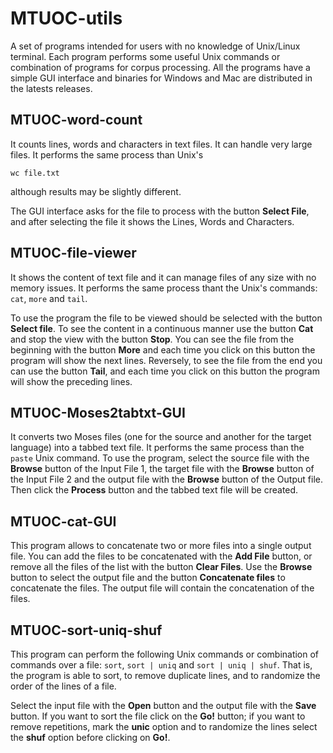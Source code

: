 # MTUOC-utils

A set of programs intended for users with no knowledge of Unix/Linux terminal. Each program performs some useful Unix commands or combination of programs for corpus processing. All the programs have a simple GUI interface and binaries for Windows and Mac are distributed in the latests releases.

## MTUOC-word-count

It counts lines, words and characters in text files. It can handle very large files. It performs the same process than Unix's

`wc file.txt`

although results may be slightly different.

The GUI interface asks for the file to process with the button **Select File**, and after selecting the file it shows the Lines, Words and Characters.

## MTUOC-file-viewer

It shows the content of text file and it can manage files of any size with no memory issues. It performs the same process thant the Unix's commands: `cat`, `more` and `tail`.

To use the program the file to be viewed should be selected with the button **Select file**. To see the content in a continuous manner use the button **Cat** and stop the view with the button **Stop**. You can see the file from the beginning with the button **More** and each time you click on this button the program will show the next lines. Reversely, to see the file from the end you can use the button **Tail**, and each time you click on this button the program will show the preceding lines.

## MTUOC-Moses2tabtxt-GUI

It converts two Moses files (one for the source and another for the target language) into a tabbed text file. It performs the same process than the `paste` Unix command. To use the program, select the source file with the **Browse** button of the Input File 1, the target file with the **Browse** button of the Input File 2 and the output file with the **Browse** button of the Output file. Then click the **Process** button and the tabbed text file will be created.

## MTUOC-cat-GUI

This program allows to concatenate two or more files into a single output file. You can add the files to be concatenated with the **Add File** button, or remove all the files of the list with the button **Clear Files**. Use the **Browse** button to select the output file and the button **Concatenate files** to concatenate the files. The output file will contain the concatenation of the files.

## MTUOC-sort-uniq-shuf

This program can perform the following Unix commands or combination of commands over a file: `sort`, `sort | uniq` and `sort | uniq | shuf`. That is, the program is able to sort, to remove duplicate lines, and to randomize the order of the lines of a file.

Select the input file with the **Open** button and the output file with the **Save** button. If you want to sort the file click on the **Go!** button; if you want to remove repetitions, mark the **unic** option and to randomize the lines select the **shuf** option before clicking on **Go!**.






